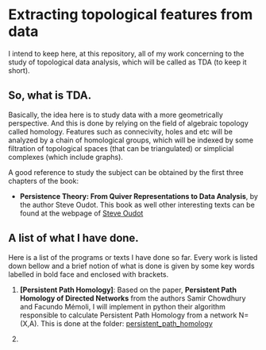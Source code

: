 #  Extracting topological features from data 

I intend to keep here, at this repository, all of my work
concerning to the study of topological data analysis,
which will be called as TDA (to keep it short).

## So, what is TDA.

Basically, the idea here is to study data with a more
geometrically perspective. And this is done by relying
on the field of algebraic topology called homology.
Features such as connecivity, holes and etc will be analyzed
by a chain of homological groups, which will be indexed
by some filtration of topological spaces (that can be triangulated)
or simplicial complexes (which include graphs).

A good reference to study the subject can be obtained by the first three
chapters of the book:
* **Persistence Theory: From Quiver Representations to Data Analysis**,
  by the author Steve Oudot. 
This book as well other interesting texts can be found at the webpage
of [Steve Oudot](https://geometrica.saclay.inria.fr/team/Steve.Oudot/)

## A list of what I have done.
Here is a list of the programs or texts I have done so far.
Every work is listed down bellow and a brief notion of what
is done is given by some key words labelled in bold face
and enclosed with brackets.

1. **[Persistent Path Homology]**: Based on the paper, 
**Persistent Path Homology of Directed Networks** from
the authors Samir Chowdhury and Facundo Mémoli, I will implement
in python their algorithm responsible to calculate Persistent Path Homology 
from a network N=(X,A). This is done at the folder:
[persistent_path_homology](./persistent_path_homology)

2. 
